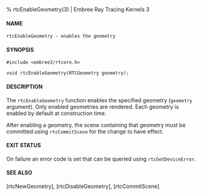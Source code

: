 % rtcEnableGeometry(3) | Embree Ray Tracing Kernels 3

#### NAME

    rtcEnableGeometry - enables the geometry

#### SYNOPSIS

    #include <embree3/rtcore.h>

    void rtcEnableGeometry(RTCGeometry geometry);

#### DESCRIPTION

The `rtcEnableGeometry` function enables the specified geometry
(`geometry` argument). Only enabled geometries are rendered. Each
geometry is enabled by default at construction time.

After enabling a geometry, the scene containing that geometry must be
committed using `rtcCommitScene` for the change to have effect.

#### EXIT STATUS

On failure an error code is set that can be queried using
`rtcGetDeviceError`.

#### SEE ALSO

[rtcNewGeometry], [rtcDisableGeometry], [rtcCommitScene]

